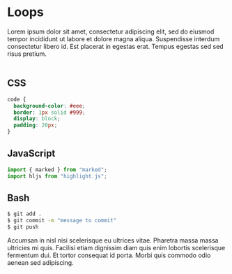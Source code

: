 # Loops

Lorem ipsum dolor sit amet, consectetur adipiscing elit, sed do eiusmod tempor incididunt ut labore et dolore magna aliqua. Suspendisse interdum consectetur libero id. Est placerat in egestas erat. Tempus egestas sed sed risus pretium.
<br/><br/>

## CSS
```css
code {
  background-color: #eee;
  border: 1px solid #999;
  display: block;
  padding: 20px;
}
```

## JavaScript
```js
import { marked } from "marked";
import hljs from "highlight.js";
```

## Bash
```bash
$ git add .
$ git commit -m "message to commit"
$ git push
```

Accumsan in nisl nisi scelerisque eu ultrices vitae. Pharetra massa massa ultricies mi quis. Facilisi etiam dignissim diam quis enim lobortis scelerisque fermentum dui. Et tortor consequat id porta. Morbi quis commodo odio aenean sed adipiscing.

<script src="/pages/loops/loopsGeneral/loopsGeneral.js"></script>